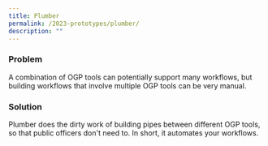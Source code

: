 ```yaml
---
title: Plumber
permalink: /2023-prototypes/plumber/
description: ""
---
```

### Problem
A combination of OGP tools can potentially support many workflows, but building workflows that involve multiple OGP tools can be very manual.

### Solution
Plumber does the dirty work of building pipes between different OGP tools, so that public officers don't need to. In short, it automates your workflows.